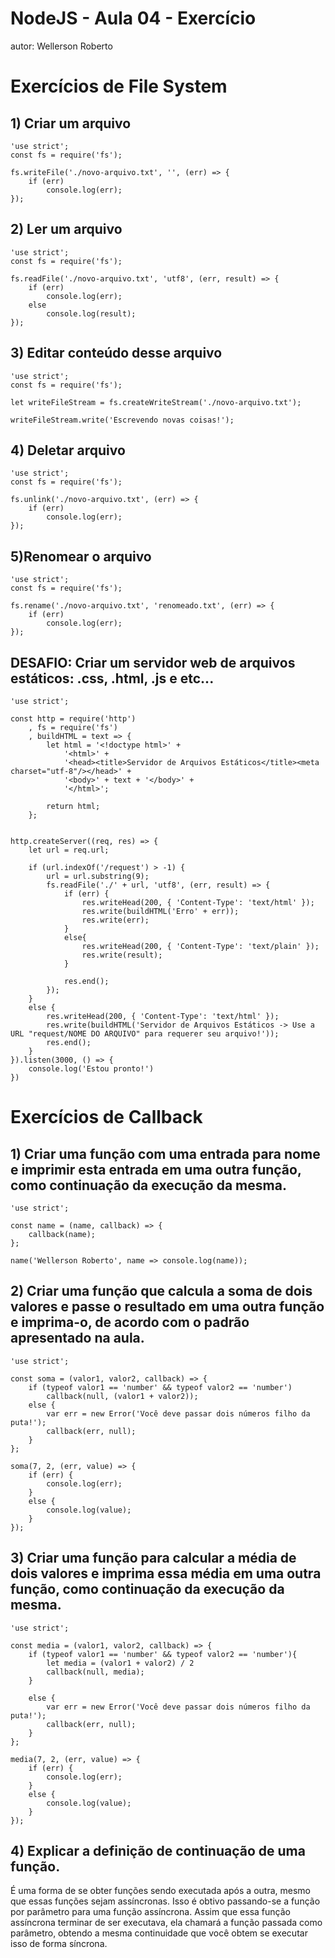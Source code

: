 # NodeJS - Aula 04 - Exercício
autor: Wellerson Roberto

# Exercícios de File System

## 1) Criar um arquivo

```
'use strict';
const fs = require('fs');

fs.writeFile('./novo-arquivo.txt', '', (err) => {
    if (err)
        console.log(err);
});
```

## 2) Ler um arquivo
```
'use strict';
const fs = require('fs');

fs.readFile('./novo-arquivo.txt', 'utf8', (err, result) => {
    if (err)
        console.log(err);
    else
        console.log(result);
});
```

## 3) Editar conteúdo desse arquivo

```
'use strict';
const fs = require('fs');

let writeFileStream = fs.createWriteStream('./novo-arquivo.txt');

writeFileStream.write('Escrevendo novas coisas!');
```

## 4) Deletar arquivo

```
'use strict';
const fs = require('fs');

fs.unlink('./novo-arquivo.txt', (err) => {
    if (err)
        console.log(err);
});
```

## 5)Renomear o arquivo

```
'use strict';
const fs = require('fs');

fs.rename('./novo-arquivo.txt', 'renomeado.txt', (err) => {
    if (err)
        console.log(err);
});
```

## DESAFIO: Criar um servidor web de arquivos estáticos: .css, .html, .js e etc...

```
'use strict';

const http = require('http')
    , fs = require('fs')
    , buildHTML = text => {
        let html = '<!doctype html>' +
            '<html>' +
            '<head><title>Servidor de Arquivos Estáticos</title><meta charset="utf-8"/></head>' +
            '<body>' + text + '</body>' +
            '</html>';

        return html;
    };


http.createServer((req, res) => {
    let url = req.url;

    if (url.indexOf('/request') > -1) {
        url = url.substring(9);
        fs.readFile('./' + url, 'utf8', (err, result) => {
            if (err) {
                res.writeHead(200, { 'Content-Type': 'text/html' });
                res.write(buildHTML('Erro' + err));
                res.write(err);
            }
            else{
                res.writeHead(200, { 'Content-Type': 'text/plain' });
                res.write(result);
            }

            res.end();
        });
    }
    else {
        res.writeHead(200, { 'Content-Type': 'text/html' });
        res.write(buildHTML('Servidor de Arquivos Estáticos -> Use a URL "request/NOME DO ARQUIVO" para requerer seu arquivo!'));
        res.end();
    }
}).listen(3000, () => {
    console.log('Estou pronto!')
})
```

# Exercícios de Callback

## 1) Criar uma função com uma entrada para nome e imprimir esta entrada em uma outra função, como continuação da execução da mesma.

```
'use strict';

const name = (name, callback) => {
    callback(name);
};

name('Wellerson Roberto', name => console.log(name));
```

## 2) Criar uma função que calcula a soma de dois valores e passe o resultado em uma outra função e imprima-o, de acordo com o padrão apresentado na aula.

```
'use strict';

const soma = (valor1, valor2, callback) => {
    if (typeof valor1 == 'number' && typeof valor2 == 'number')
        callback(null, (valor1 + valor2));
    else {
        var err = new Error('Você deve passar dois números filho da puta!');
        callback(err, null);
    }
};

soma(7, 2, (err, value) => {
    if (err) {
        console.log(err);
    }
    else {
        console.log(value);
    }
});
```

## 3) Criar uma função para calcular a média de dois valores e imprima essa média em uma outra função, como continuação da execução da mesma.

```
'use strict';

const media = (valor1, valor2, callback) => {
    if (typeof valor1 == 'number' && typeof valor2 == 'number'){
        let media = (valor1 + valor2) / 2
        callback(null, media);
    }

    else {
        var err = new Error('Você deve passar dois números filho da puta!');
        callback(err, null);
    }
};

media(7, 2, (err, value) => {
    if (err) {
        console.log(err);
    }
    else {
        console.log(value);
    }
});
```


## 4) Explicar a definição de continuação de uma função.

É uma forma de se obter funções sendo executada após a outra, mesmo que essas funções sejam assíncronas. Isso é obtivo passando-se a função por parâmetro para uma função assíncrona. Assim que essa função assíncrona terminar de ser executava, ela chamará a função passada como parâmetro, obtendo a mesma continuidade que você obtem se executar isso de forma síncrona.
